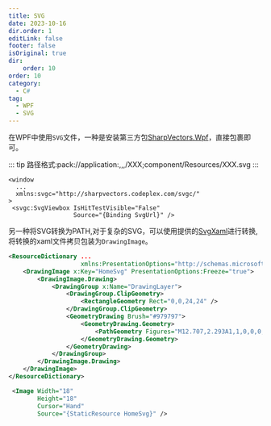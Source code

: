 ```yaml
---
title: SVG
date: 2023-10-16
dir.order: 1
editLink: false
footer: false
isOriginal: true
dir:
    order: 10
order: 10
category:
  - C#
tag:
  - WPF
  - SVG
---
```


在WPF中使用`SVG`文件，一种是安装第三方包[SharpVectors.Wpf](https://github.com/ElinamLLC/SharpVectors)，直接包裹即可。

::: tip
路径格式:pack://application:,,,/XXX;component/Resources/XXX.svg
:::

```xml{3,6}
<window 
  ...
  xmlns:svgc="http://sharpvectors.codeplex.com/svgc/"
>
 <svgc:SvgViewbox IsHitTestVisible="False"
                  Source="{Binding SvgUrl}" />
```

另一种将SVG转换为PATH,对于复杂的SVG，可以使用提供的[SvgXaml](https://github.com/ElinamLLC/SvgXaml)进行转换,将转换的xaml文件拷贝包装为`DrawingImage`。

```xml
<ResourceDictionary ...
                    xmlns:PresentationOptions="http://schemas.microsoft.com/winfx/2006/xaml/presentation/options">
    <DrawingImage x:Key="HomeSvg" PresentationOptions:Freeze="true">
        <DrawingImage.Drawing>
            <DrawingGroup x:Name="DrawingLayer">
                <DrawingGroup.ClipGeometry>
                    <RectangleGeometry Rect="0,0,24,24" />
                </DrawingGroup.ClipGeometry>
                <GeometryDrawing Brush="#979797">
                    <GeometryDrawing.Geometry>
                        <PathGeometry Figures="M12.707,2.293A1,1,0,0,0,11.293,2.293L4.293,9.293 2.293,11.293A1,1,0,1,0,3.707,12.707L4,12.414 4,19A3,3,0,0,0,7,22L17,22A3,3,0,0,0,20,19L20,12.414 20.293,12.707A1,1,0,0,0,21.707,11.293L12.707,2.293z" FillRule="EvenOdd" />
                    </GeometryDrawing.Geometry>
                </GeometryDrawing>
            </DrawingGroup>
        </DrawingImage.Drawing>
    </DrawingImage>
</ResourceDictionary>
```

```xml
 <Image Width="18"
        Height="18"
        Cursor="Hand"
        Source="{StaticResource HomeSvg}" />
```
